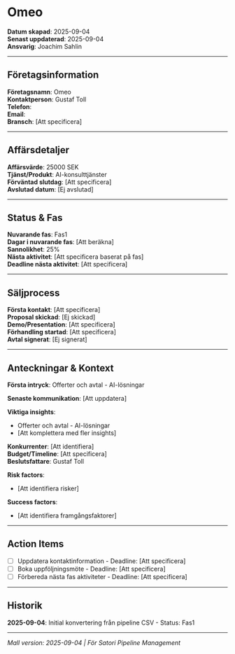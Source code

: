 # Omeo

**Datum skapad**: 2025-09-04  
**Senast uppdaterad**: 2025-09-04  
**Ansvarig**: Joachim Sahlin

---

## Företagsinformation
**Företagsnamn**: Omeo  
**Kontaktperson**: Gustaf Toll  
**Telefon**:   
**Email**:   
**Bransch**: [Att specificera]

---

## Affärsdetaljer
**Affärsvärde**: 25000 SEK  
**Tjänst/Produkt**: AI-konsulttjänster  
**Förväntad slutdag**: [Att specificera]  
**Avslutad datum**: [Ej avslutad]

---

## Status & Fas
**Nuvarande fas**: Fas1  
**Dagar i nuvarande fas**: [Att beräkna]  
**Sannolikhet**: 25%  
**Nästa aktivitet**: [Att specificera baserat på fas]  
**Deadline nästa aktivitet**: [Att specificera]

---

## Säljprocess
**Första kontakt**: [Att specificera]  
**Proposal skickad**: [Ej skickad]  
**Demo/Presentation**: [Att specificera]  
**Förhandling startad**: [Att specificera]  
**Avtal signerat**: [Ej signerat]

---

## Anteckningar & Kontext
**Första intryck**: Offerter och avtal - AI-lösningar  

**Senaste kommunikation**: [Att uppdatera]

**Viktiga insights**: 
- Offerter och avtal - AI-lösningar
- [Att komplettera med fler insights]

**Konkurrenter**: [Att identifiera]  
**Budget/Timeline**: [Att specificera]  
**Beslutsfattare**: Gustaf Toll  

**Risk factors**: 
- [Att identifiera risker]

**Success factors**: 
- [Att identifiera framgångsfaktorer]

---

## Action Items
- [ ] Uppdatera kontaktinformation - Deadline: [Att specificera]
- [ ] Boka uppföljningsmöte - Deadline: [Att specificera]
- [ ] Förbereda nästa fas aktiviteter - Deadline: [Att specificera]

---

## Historik
**2025-09-04**: Initial konvertering från pipeline CSV - Status: Fas1  

---

*Mall version: 2025-09-04 | För Satori Pipeline Management*
